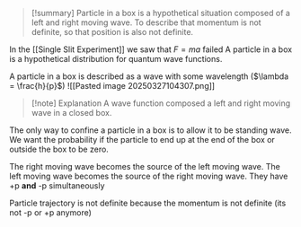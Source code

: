
>[!summary] 
Particle in a box is a hypothetical situation composed of a left and right moving wave. To describe that momentum is not definite, so that position is also not definite.


In the [[Single Slit Experiment]] we saw that $F = ma$ failed 
A particle in a box is a hypothetical distribution for quantum wave functions.

A particle in a box is described as a wave with some wavelength ($\lambda = \frac{h}{p}$) 
![[Pasted image 20250327104307.png]]
>[!note] Explanation 
A wave function composed a left and right moving wave in a closed box.

The only way to confine a particle in a box is to allow it to be standing wave. We want the probability if the particle to end up at the end of the box or outside the box to be zero.

The right moving wave becomes the source of the left moving wave. The left moving wave becomes the source of the right moving wave. They have +p **and** -p simultaneously 

Particle trajectory is not definite because the momentum is not definite (its not -p or +p anymore)
